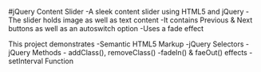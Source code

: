 #jQuery Content Slider
-A sleek content slider using HTML5 and jQuery
-The slider holds image as well as text content
-It contains Previous & Next buttons as well as an autoswitch option
-Uses a fade effect

This project demonstrates
-Semantic HTML5 Markup
-jQuery Selectors
-jQuery Methods - addClass(), removeClass()
-fadeIn() & faeOut() effects
-setInterval Function
